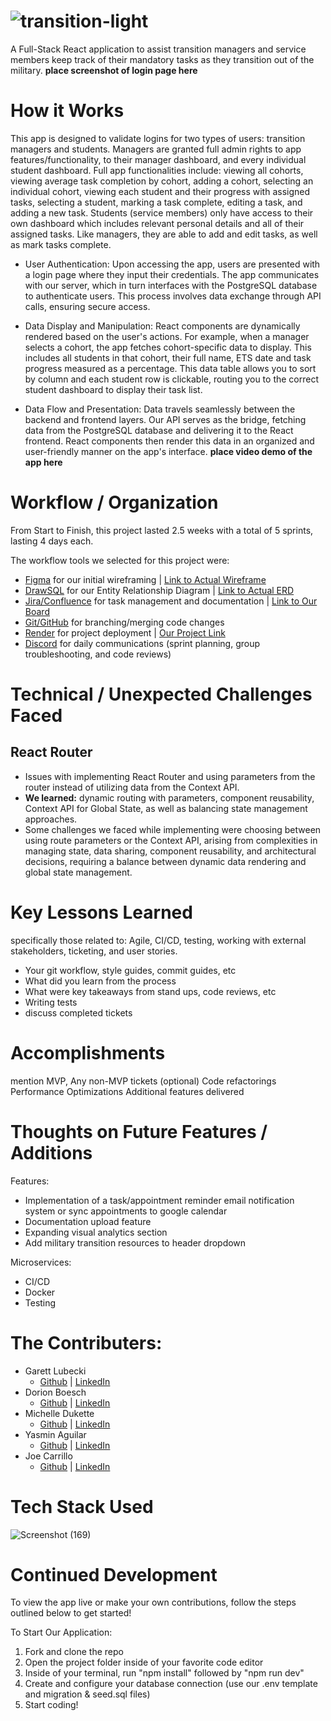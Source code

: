  # ![transition-light](https://github.com/gschool-blue-ocean/mcsp-22-transition-hub/assets/122406231/2f755b74-daa7-4c85-a848-e9566c8fb376)

A Full-Stack React application to assist transition managers and service members keep track of their mandatory tasks as they transition out of the military.
**place screenshot of login page here**

# How it Works
This app is designed to validate logins for two types of users: transition managers and students. Managers are granted full admin rights to app features/functionality, to their manager dashboard, and every individual student dashboard. Full app functionalities include: viewing all cohorts, viewing average task completion by cohort, adding a cohort, selecting an individual cohort, viewing each student and their progress with assigned tasks, selecting a student, marking a task complete, editing a task, and adding a new task. Students (service members) only have access to their own dashboard which includes relevant personal details and all of their assigned tasks. Like managers, they are able to add and edit tasks, as well as mark tasks complete.

* User Authentication: Upon accessing the app, users are presented with a login page where they input their credentials. The app communicates with our server, which in turn interfaces with the PostgreSQL database to authenticate users. This process involves data exchange through API calls, ensuring secure access.

* Data Display and Manipulation: React components are dynamically rendered based on the user's actions. For example, when a manager selects a cohort, the app fetches cohort-specific data to display. This includes all students in that cohort, their full name, ETS date and task progress measured as a percentage. This data table allows you to sort by column and each student row is clickable, routing you to the correct student dashboard to display their task list.

* Data Flow and Presentation: Data travels seamlessly between the backend and frontend layers. Our API serves as the bridge, fetching data from the PostgreSQL database and delivering it to the React frontend. React components then render this data in an organized and user-friendly manner on the app's interface.
**place video demo of the app here**

# Workflow / Organization
From Start to Finish, this project lasted 2.5 weeks with a total of 5 sprints, lasting 4 days each. 

The workflow tools we selected for this project were: 
- [Figma](https://figma.com/) for our initial wireframing | [Link to Actual Wireframe](https://www.figma.com/file/W3RR8ihWRjIJ1XYjEGXBRA/SMTransitionHub?type=design&node-id=0%3A1&mode=design&t=RBvIaW6dZQHNTenQ-1)
- [DrawSQL](https://drawsql.app/) for our Entity Relationship Diagram | [Link to Actual ERD](https://drawsql.app/teams/joseph-carrillos-team/diagrams/blue-ocean)
- [Jira/Confluence](https://jira.atlassian.com/) for task management and documentation | [Link to Our Board](https://blueocean-transitionhub.atlassian.net/jira/software/projects/SMTRAN/boards/1)
- [Git/GitHub](https://github.com/) for branching/merging code changes
- [Render](https://render.com/) for project deployment | [Our Project Link](https://transition-hub.onrender.com)
- [Discord](https://discord.com/) for daily communications (sprint planning, group troubleshooting, and code reviews)

# Technical / Unexpected Challenges Faced
## React Router
- Issues with implementing React Router and using parameters from the router instead of utilizing data from the Context API.
- **We learned:** dynamic routing with parameters, component reusability, Context API for Global State, as well as balancing state management approaches.
- Some challenges we faced while implementing were choosing between using route parameters or the Context API, arising from complexities in managing state, data sharing, component reusability, and architectural decisions, requiring a balance between dynamic data rendering and global state management.



# Key Lessons Learned
specifically those related to: Agile, CI/CD, testing, working with external stakeholders, ticketing, and user stories.
* Your git workflow, style guides, commit guides, etc
* What did you learn from the process
* What were key takeaways from stand ups, code reviews, etc
* Writing tests
* discuss completed tickets

# Accomplishments
mention MVP, Any non-MVP tickets (optional)
Code refactorings
Performance Optimizations
Additional features delivered

# Thoughts on Future Features / Additions
Features:
* Implementation of a task/appointment reminder email notification system or sync appointments to google calendar
* Documentation upload feature
* Expanding visual analytics section
* Add military transition resources to header dropdown

Microservices:
* CI/CD
* Docker
* Testing

# The Contributers:
- Garett Lubecki
  * [Github](https://github.com/Garett-Lubecki) | [LinkedIn](https://www.linkedin.com/in/garett-lubecki/)
- Dorion Boesch
  * [Github](https://github.com/Paz828) | [LinkedIn](https://www.linkedin.com/in/dorionboesch/)
- Michelle Dukette
  * [Github](https://github.com/mdukette978) | [LinkedIn](https://www.linkedin.com/in/michelle-dukette/)
- Yasmin Aguilar
  * [Github](https://github.com/yasminaguilarx) | [LinkedIn](https://www.linkedin.com/in/yasmin-aguilar9/)
- Joe Carrillo
  * [Github](https://github.com/jlcarrillojr81) | [LinkedIn](https://www.linkedin.com/in/joseph-carrillo-jr/)

# Tech Stack Used
![Screenshot (169)](https://github.com/gschool-blue-ocean/mcsp-22-transition-hub/assets/122406231/c17aa271-2480-4d66-b004-f49feb420be8)

# Continued Development
To view the app live or make your own contributions, follow the steps outlined below to get started!

To Start Our Application:
1) Fork and clone the repo
2) Open the project folder inside of your favorite code editor
3) Inside of your terminal, run "npm install" followed by "npm run dev"
4) Create and configure your database connection (use our .env template and migration & seed.sql files)
5) Start coding!
